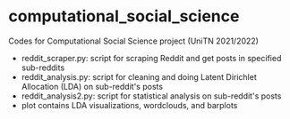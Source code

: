 # computational_social_science

Codes for Computational Social Science project (UniTN 2021/2022)

* reddit_scraper.py: script for scraping Reddit and get posts in specified sub-reddits
* reddit_analysis.py: script for cleaning and doing Latent Dirichlet Allocation (LDA) on sub-reddit's posts
* reddit_analysis2.py: script for statistical analysis on sub-reddit's posts
* plot contains LDA visualizations, wordclouds, and barplots
